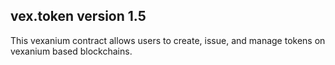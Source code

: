 vex.token version 1.5
-----------

This vexanium contract allows users to create, issue, and manage tokens on
vexanium based blockchains.


